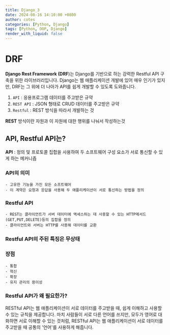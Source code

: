 ```yaml
---
title: Django_3
date: 2024-08-16 14:10:00 +0800
author: cotes
categories: [Python, Django]
tags: [Python, OOP, Django]
render_with_liquid: false
---
```


# DRF
**Django Rest Framework (DRF**)는 Django를 기반으로 하는 강력한 Restful API 구축을 위한 라이브러리입니다. Django는 웹 애플리케이션 개발에 있어 매우 인기가 있지만, DRF는 그 위에 더 나아가 API를 쉽게 개발할 수 있도록 도와줍니다.

1. ```API``` : 응용프로그램 데이터를 주고받은 규약
2. ```REST API``` : JSON 형태로 CRUD 데이터를 주고받은 규약
3. ```Restful``` : REST 방식을 따라서 개발하는 것

**REST** 방식이란 자원과 이 자원에 대한 행위를 나눠서 작성하는것

## API, Restful API는?
 **API** : 정의 및 프로토콜 집합을 사용하여 두 소프트웨어 구성 요소가 서로 통신할 수 있게 하는 메커니즘

### API의 의미
    - 고유한 기능을 가진 모든 소프트웨어 
    - 이 계약은 요청과 응답을 사용해 두 애플리케이션이 서로 통신하는 방법을 정의

### **Restful API**
    - REST는 클라이언트가 서버 데이터에 액세스하는 데 사용할 수 있는 HTTP메서드(GET,PUT,DELETE)등의 집합을 정의
    - 클라이언트와 서버는 HTTP를 사용해 데이터를 교환


###  Restful API의 주된 특징은 **무상태**

### **장점**
    - 통합
    - 혁신
    - 확장
    - 유지 관리의 용이성

### Restful API가 왜 필요한가?
RESTful API는 웹 애플리케이션이 서로 데이터를 주고받을 때, 쉽게 이해하고 사용할 수 있는 규칙을 제공합니다. 마치 사람들이 서로 다른 언어를 쓰지만, 모두가 영어로 대화하면 서로 이해할 수 있는 것처럼, RESTful API는 웹 애플리케이션이 서로 데이터를 주고받을 때 공통의 '언어'를 사용하게 해줍니다. 
